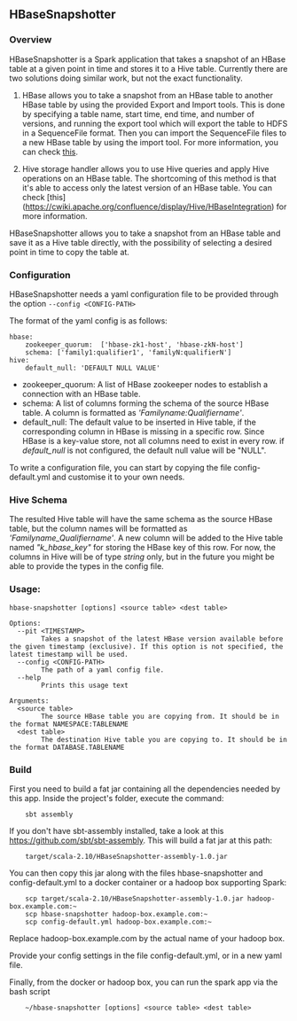 ## HBaseSnapshotter

### Overview
HBaseSnapshotter is a Spark application that takes a snapshot of an HBase table at a given point in time and stores it to a Hive table. Currently there are two solutions doing similar work, but not the exact functionality.

1. HBase allows you to take a snapshot from an HBase table to another HBase table by using the provided Export and Import tools. This is done by specifying a table name, start time, end time, and number of versions, and running the export tool which will export the table to HDFS in a SequenceFile format. Then you can import the SequenceFile files to a new HBase table by using the import tool. For more information, you can check [this](http://hbase.apache.org/book.html#export).

2. Hive storage handler allows you to use Hive queries and apply Hive operations on an HBase table. The shortcoming of this method is that it's able to access only the latest version of an HBase table. You can check [this] (https://cwiki.apache.org/confluence/display/Hive/HBaseIntegration) for more information.

HBaseSnapshotter allows you to take a snapshot from an HBase table and save it as a Hive table directly, with the possibility of selecting a desired point in time to copy the table at.

### Configuration
HBaseSnapshotter needs a yaml configuration file to be provided through the option ``` --config <CONFIG-PATH> ```

The format of the yaml config is as follows:
```
hbase:
    zookeeper_quorum:  ['hbase-zk1-host', 'hbase-zkN-host']
    schema: ['family1:qualifier1', 'familyN:qualifierN']
hive:
    default_null: 'DEFAULT NULL VALUE'
```

  * zookeeper_quorum: A list of HBase zookeeper nodes to establish a connection with an HBase table.
  * schema: A list of columns forming the schema of the source HBase table. A column is formatted as   *'Familyname:Qualifiername'*.
  * default_null: The default value to be inserted in Hive table, if the corresponding column in HBase is missing in a specific row. Since HBase is a key-value store, not all columns need to exist in every row. if *default_null* is not configured, the default null value will be "NULL".

To write a configuration file, you can start by copying the file config-default.yml and customise it to your own needs.

### Hive Schema
The resulted Hive table will have the same schema as the source HBase table, but the column names will be formatted
as *'Familyname_Qualifiername'*. A new column will be added to the Hive table named *"k_hbase_key"* for storing the HBase key of this row. For now, the columns in Hive will be of type *string* only, but in the future you might be able to provide the types in the config file.

### Usage:
```
hbase-snapshotter [options] <source table> <dest table>

Options:
  --pit <TIMESTAMP>
        Takes a snapshot of the latest HBase version available before the given timestamp (exclusive). If this option is not specified, the latest timestamp will be used.
  --config <CONFIG-PATH>
        The path of a yaml config file.
  --help
        Prints this usage text

Arguments:
  <source table>
        The source HBase table you are copying from. It should be in the format NAMESPACE:TABLENAME
  <dest table>
        The destination Hive table you are copying to. It should be in the format DATABASE.TABLENAME
```
### Build
First you need to build a fat jar containing all the dependencies needed by this app. Inside the project's folder, execute the command:
````
    sbt assembly
````
If you don't have sbt-assembly installed, take a look at this https://github.com/sbt/sbt-assembly. This will build a fat jar at this path:
````
    target/scala-2.10/HBaseSnapshotter-assembly-1.0.jar
````

You can then copy this jar along with the files hbase-snapshotter and config-default.yml to a docker container or a hadoop box supporting Spark:
````
    scp target/scala-2.10/HBaseSnapshotter-assembly-1.0.jar hadoop-box.example.com:~
    scp hbase-snapshotter hadoop-box.example.com:~
    scp config-default.yml hadoop-box.example.com:~
````    
Replace hadoop-box.example.com by the actual name of your hadoop box.

Provide your config settings in the file config-default.yml, or in a new yaml file.

Finally, from the docker or hadoop box, you can run the spark app via the bash script
````
    ~/hbase-snapshotter [options] <source table> <dest table>
````